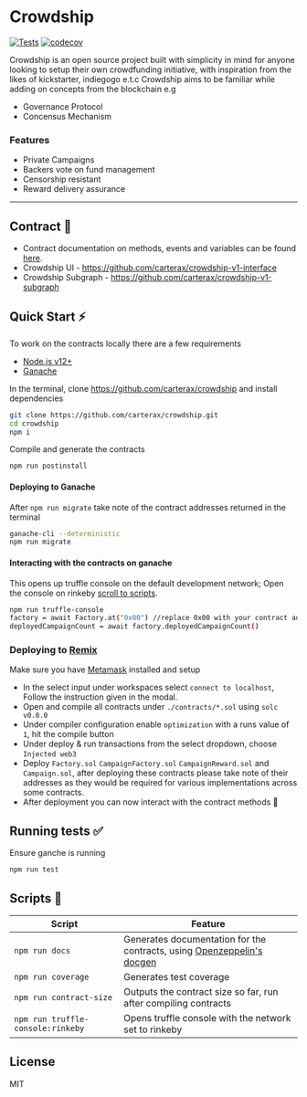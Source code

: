 # Crowdship

[![Tests](https://github.com/carterax/crowdship/actions/workflows/tests.yml/badge.svg)](https://github.com/carterax/crowdship/actions/workflows/tests.yml) [![codecov](https://codecov.io/gh/carterax/crowdship/branch/main/graph/badge.svg?token=9NQURT1YJD)](https://codecov.io/gh/carterax/crowdship)

Crowdship is an open source project built with simplicity in mind for anyone looking to setup their own crowdfunding initiative, with inspiration from the likes of kickstarter, indiegogo e.t.c Crowdship aims to be familiar while adding on concepts from the blockchain e.g

- Governance Protocol
- Concensus Mechanism

### Features

- Private Campaigns
- Backers vote on fund management
- Censorship resistant
- Reward delivery assurance

---

## Contract 📝

- Contract documentation on methods, events and variables can be found [here](https://github.com/carterax/crowdship/tree/main/docs).
- Crowdship UI - https://github.com/carterax/crowdship-v1-interface
- Crowdship Subgraph - https://github.com/carterax/crowdship-v1-subgraph

## Quick Start ⚡️

To work on the contracts locally there are a few requirements

- [Node.js v12+](https://nodejs.org/en/)
- [Ganache](https://www.npmjs.com/package/ganache-cli)

In the terminal, clone https://github.com/carterax/crowdship and install dependencies

```sh
git clone https://github.com/carterax/crowdship.git
cd crowdship
npm i
```

Compile and generate the contracts

```sh
npm run postinstall
```

#### Deploying to Ganache

After `npm run migrate` take note of the contract addresses returned in the terminal

```sh
ganache-cli --deterministic
npm run migrate
```

#### Interacting with the contracts on ganache

This opens up truffle console on the default development network; Open the console on rinkeby [scroll to scripts](https://github.com/carterax/crowdship#scripts-).

```sh
npm run truffle-console
factory = await Factory.at("0x00") //replace 0x00 with your contract address
deployedCampaignCount = await factory.deployedCampaignCount()
```

### Deploying to [Remix](http://remix.ethereum.org/)

Make sure you have [Metamask](https://metamask.io/) installed and setup

- In the select input under workspaces select `connect to localhost`, Follow the instruction given in the modal.
- Open and compile all contracts under `./contracts/*.sol` using `solc v0.8.0`
- Under compiler configuration enable `optimization` with a runs value of `1`, hit the compile button
- Under deploy & run transactions from the select dropdown, choose `Injected web3`
- Deploy `Factory.sol` `CampaignFactory.sol` `CampaignReward.sol` and `Campaign.sol`, after deploying these contracts please take note of their addresses as they would be required for various implementations across some contracts.
- After deployment you can now interact with the contract methods 🎉

## Running tests ✅

Ensure ganche is running

```sh
npm run test
```

## Scripts 🔨

| Script                            | Feature                                                                                                                   |
| --------------------------------- | ------------------------------------------------------------------------------------------------------------------------- |
| `npm run docs`                    | Generates documentation for the contracts, using [Openzeppelin's docgen](https://github.com/OpenZeppelin/solidity-docgen) |
| `npm run coverage`                | Generates test coverage                                                                                                   |
| `npm run contract-size`           | Outputs the contract size so far, run after compiling contracts                                                           |
| `npm run truffle-console:rinkeby` | Opens truffle console with the network set to rinkeby                                                                     |

## License

MIT
